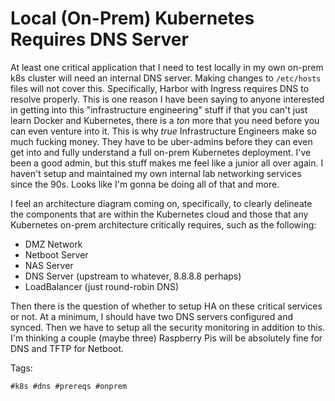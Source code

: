 # Local (On-Prem) Kubernetes Requires DNS Server

At least one critical application that I need to test locally in my own
on-prem k8s cluster will need an internal DNS server. Making changes to
`/etc/hosts` files will not cover this. Specifically, Harbor with
Ingress requires DNS to resolve properly. This is one reason I have been
saying to anyone interested in getting into this "infrastructure
engineering" stuff if that you can't just learn Docker and Kubernetes,
there is a *ton* more that you need before you can even venture into it.
This is why *true* Infrastructure Engineers make so much fucking money.
They have to be uber-admins before they can even get into and fully
understand a full on-prem Kubernetes deployment. I've been a good admin,
but this stuff makes me feel like a junior all over again. I haven't
setup and maintained my own internal lab networking services since the
90s. Looks like I'm gonna be doing all of that and more.

I feel an architecture diagram coming on, specifically, to clearly
delineate the components that are within the Kubernetes cloud and those
that any Kubernetes on-prem architecture critically requires, such as
the following:

* DMZ Network
* Netboot Server
* NAS Server
* DNS Server (upstream to whatever, 8.8.8.8 perhaps)
* LoadBalancer (just round-robin DNS)

Then there is the question of whether to setup HA on these critical
services or not. At a minimum, I should have two DNS servers configured
and synced. Then we have to setup all the security monitoring in
addition to this. I'm thinking a couple (maybe three) Raspberry Pis will
be absolutely fine for DNS and TFTP for Netboot.

Tags:

    #k8s #dns #prereqs #onprem
